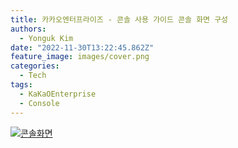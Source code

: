 ```yaml
---
title: 카카오엔터프라이즈 - 콘솔 사용 가이드 콘솔 화면 구성
authors:
  - Yonguk Kim
date: "2022-11-30T13:22:45.862Z"
feature_image: images/cover.png
categories:
  - Tech
tags:
  - KaKaOEnterprise
  - Console
---
```


[![콘솔화면](https://img.youtube.com/vi/aXFqVBpu42M/0.jpg)](https://youtu.be/aXFqVBpu42M?si=j_FMZr77-qBYZEd7)